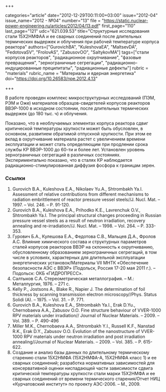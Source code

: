+++

categories="article"
date="2012-12-29T00:11:00+03:00"
issue="2012-04"
issue_name="2012 - №04"
number="13"
file = "https://static.nuclear-power-engineering.ru/articles/2012/04/13.pdf"
first_page="110"
last_page="121"
udc="621.039.53"
title="Cтруктурные исследования стали 15Х2НМФАА и ее сварных соединений после длительных термических выдержек и облучения при рабочей температуре корпуса реактора"
authors=["GurovichBA", "KuleshovaEA", "MaltsevDA", "FedotovaSV", "FrolovAS", "ZabusovOO", "SaltykovMA"]
tags=["стали корпусов реакторов", "радиационное охрупчивание", "фазовые превращения", "зернограничные сегрегации", "радиационно-индуцированные преципитаты", "радиационные дефекты"]
rubric = "materials"
rubric_name = "Материалы и ядерная энергетика"
doi="https://doi.org/10.26583/npe.2012.4.13"

+++

В работе проведен комплекс микроструктурных исследований (ПЭМ, РЭМ и Оже) материалов образцов-свидетелей корпусов реакторов ВВЭР-1000 в исходном состоянии, после длительных термических выдержек (до 180 тыс. ч) и облучения.

Показано, что в необлучаемых элементах корпуса реактора сдвиг критической температуры хрупкости может быть обусловлен, в основном, развитием обратимой отпускной хрупкости. При этом ее вклад в охрупчивание материала растет с увеличением времени эксплуатации и может стать определяющим при продлении срока службы КР ВВЭР-1000 до 60-ти и более лет. Установлен уровень зернограничных сегрегаций в различных состояниях. Экспериментально показано, что в сталях КР наблюдается радиационно-стимулированная диффузия фосфора к границам зерен.

### Ссылки

1. Gurovich B.A., Kuleshova E.A., Nikolaev Yu.A., Shtrombakh Ya.I. Assessment of relative contributions from different mechanisms to radiation embrittlement of reactor pressure vessel steels//J. Nucl. Mat. – 1997. – Vol. 246. – Р. 91-120.
2. Gurovich B.A., Kuleshova E.A., Prihodko K.E., Lavrenchuk O.V., Shtrombakh Ya.I. The principal structural changes proceeding in Russian pressure vessel steels as a result of neutron irradiation, recovery annealing and re-irradiation//J. Nucl. Mat. – 1998. – Vol. 264. – P. 333-353.
3. Гурович Б.A., Кулешова Е.А., Федотова С.В., Мальцев Д.А., Фролов А.С. Влияние химического состава и структурных параметров сталей корпусов реакторов ВВЭР на склонность к охрупчиванию, обусловленному образованием зернограничных сегрегаций, в том числе в условиях, характерных для длительной эксплуатации энергетических установок/Материалы VII МНТК «Обеспечение безопасности АЭС с ВВЭР» (Подольск, Россия 17-20 мая 2011 г.). – Подольск: ОКБ «ГИДРОПРЕСС».
4. Салтыков С.А. Стереометрическая металлография. – М.: Металлургия, 1976. – 271 с.
5. Kelly P., Jostsons A., Blake R., Napier J. The determination of foil thickness by scanning transmission electron microscopy//Phys. Status Solidi (A). – 1975. – Vol. 31. – P. 771.
6. Gurovich B.A., Kuleshova E.A., Shtrombakh Ya.I., Erak D.Yu., Chernobaeva A.A., Zabusov O.O. Fine structure behaviour of VVER-1000 RPV materials under irradiation// Journal of Nuclear Materials. – 2009. – Vol. 389. – P. 490-496
7. Miller M.K., Chernobaeva A.A., Shtrombakh Y.I., Russell K.F., Nanstad R.K., Erak D.Y., Zabusov O.O. Evolution of the nanostructure of VVER-1000 RPV materials under neutron irradiation and post irradiation annealing//Journal of Nuclear Materials. – 2009. – Vol. 385. – P. 615-622.
8. Создание и анализ базы данных по длительному термическому старению стали 15Х2НМФА (15Х2НМФА-А, 15Х2НМФА класс 1) и ее сварных соединений; разработка нормативных зависимостей для консервативной оценки ниспадающей части зависимости сдвига критической температуры хрупкости стали марки 15Х2НМФА и ее сварных соединений от времени термического старения/Отчет НИЦ «Курчатовский институт» по проекту АЭС-2006. – М., 2009.